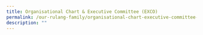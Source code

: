 ```yaml
---
title: Organisational Chart & Executive Committee (EXCO)
permalink: /our-rulang-family/organisational-chart-executive-committee-exco
description: ""
---
```

